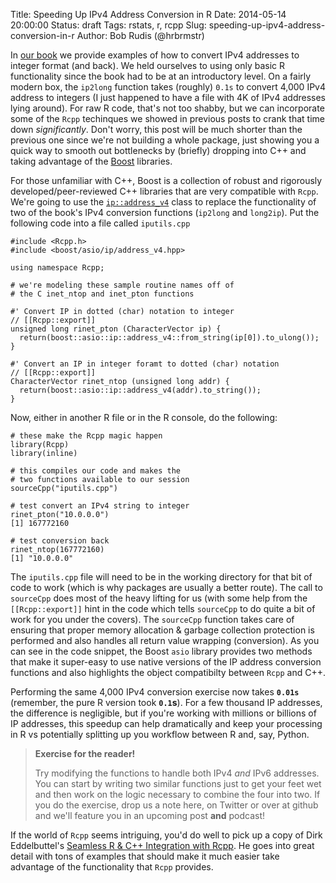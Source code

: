 Title: Speeding Up IPv4 Address Conversion in R
Date: 2014-05-14 20:00:00
Status: draft
Tags: rstats, r, rcpp
Slug: speeding-up-ipv4-address-conversion-in-r
Author: Bob Rudis (@hrbrmstr)

In [our book](http://dds.ec/amzn) we provide examples of how to convert IPv4 addresses to integer format (and back). We held ourselves to using only basic R functionality since the book had to be at an introductory level. On a fairly modern box, the `ip2long` function  takes (roughly) `0.1s` to convert 4,000 IPv4 address to integers (I just happened to have a file with 4K of IPv4 addresses lying around). For raw R code, that's not too shabby, but we can incorporate some of the `Rcpp` techinques we showed in previous posts to crank that time down *significantly*. Don't worry, this post will be much shorter than the previous one since we're not building a whole package, just showing you a quick way to smooth out bottlenecks by (briefly) dropping into C++ and taking advantage of the [Boost](http://www.boost.org/) libraries.

For those unfamiliar with C++, Boost is a collection of robust and rigorously developed/peer-reviewed C++ libraries that are very compatible with `Rcpp`. We're going to use the <code>[ip::address_v4](http://www.boost.org/doc/libs/1_55_0/doc/html/boost_asio/reference/ip__address_v4.html)</code> class to replace the functionality of two of the book's IPv4 conversion functions (`ip2long` and `long2ip`). Put the following code into a file called `iputils.cpp`

    #include <Rcpp.h> 
    #include <boost/asio/ip/address_v4.hpp>
    
    using namespace Rcpp; 
    
    # we're modeling these sample routine names off of 
    # the C inet_ntop and inet_pton functions
    
    #' Convert IP in dotted (char) notation to integer
    // [[Rcpp::export]]
    unsigned long rinet_pton (CharacterVector ip) { 
      return(boost::asio::ip::address_v4::from_string(ip[0]).to_ulong());
    }
    
    #' Convert an IP in integer foramt to dotted (char) notation
    // [[Rcpp::export]]
    CharacterVector rinet_ntop (unsigned long addr) {
      return(boost::asio::ip::address_v4(addr).to_string());
    }

Now, either in another R file or in the R console, do the following:

    # these make the Rcpp magic happen
    library(Rcpp)
    library(inline)
    
    # this compiles our code and makes the
    # two functions available to our session
    sourceCpp("iputils.cpp")
    
    # test convert an IPv4 string to integer
    rinet_pton("10.0.0.0")
    [1] 167772160
    
    # test conversion back
    rinet_ntop(167772160)
    [1] "10.0.0.0"

The `iputils.cpp` file will need to be in the working directory for that bit of code to work (which is why packages are usually a better route). The call to `sourceCpp` does most of the heavy lifting for us (with some help from the `[[Rcpp::export]]` hint in the code which tells `sourceCpp` to do quite a bit of work for you under the covers). The `sourceCpp` function takes care of ensuring that proper memory allocation & garbage collection protection is performed and also handles all return value wrapping (conversion). As you can see in the code snippet, the Boost `asio` library provides two methods that make it super-easy to use native versions of the IP address conversion functions and also highlights the object compatibilty between `Rcpp` and C++.

Performing the same 4,000 IPv4 conversion exercise now takes **`0.01s`** (remember, the pure R version took **`0.1`s**). For a few thousand IP addresses, the difference is negligible, but if you're working with millions or billions of IP addresses, this speedup can help dramatically and keep your processing in R vs potentially splitting up you workflow between R and, say, Python.

>**Exercise for the reader!**
>
>Try modifying the functions to handle both IPv4 *and* IPv6 addresses.
>You can start by writing two similar functions just to get your feet
>wet and then work on the logic necessary to combine the four into two.
>If you do the exercise, drop us a note here, on Twitter or over at
>github and we'll feature you in an upcoming post **and** podcast!

If the world of `Rcpp` seems intriguing, you'd do well to pick up a copy of Dirk Eddelbuttel's [Seamless R & C++ Integration with Rcpp](http://www.amazon.com/gp/product/1461468671/ref=as_li_tl?ie=UTF8&camp=1789&creative=390957&creativeASIN=1461468671&linkCode=as2&tag=rudisdotnet-20&linkId=LDK4U6A5C5G5A3FE). He goes into great detail with tons of examples that should make it much easier take advantage of the functionality that `Rcpp` provides.